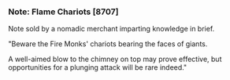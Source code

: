 ### Note: Flame Chariots [8707]

Note sold by a nomadic merchant imparting knowledge in brief.

"Beware the Fire Monks' chariots bearing the faces of giants.

A well-aimed blow to the chimney on top may prove effective, but opportunities for a plunging attack will be rare indeed."